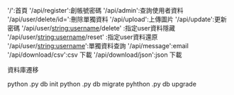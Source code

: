 '/':首頁
'/api/register':創帳號密碼
'/api/admin':查詢使用者資料
'/api/user/delete/id=':刪除單獨資料
'/api/upload':上傳圖片
'/api/update':更新密碼
'/api/user/<string:username>/delete' :指定user資料隱藏
'/api/user/<string:username>/reset' :指定user資料還原
'/api/user/<string:username>':單獨資料查詢
'/api/message':email
'/api/download/csv':csv 下載
'/api/download/json':json 下載

資料庫遷移

python .py db init
python .py db migrate
pyhthon .py db upgrade


